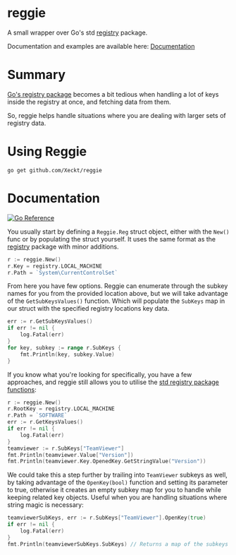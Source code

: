 # reggie
A small wrapper over Go's std [registry](https://pkg.go.dev/golang.org/x/sys/windows/registry) package.

Documentation and examples are available here: [Documentation](#Documentation)
# Summary
[Go's registry package](https://pkg.go.dev/golang.org/x/sys/windows/registry) becomes a bit tedious when handling
a lot of keys inside the registry at once, and fetching data from them. 

So, reggie helps handle situations where you are dealing with larger sets of registry data.

# Using Reggie
```
go get github.com/Xeckt/reggie
```

# Documentation
[![Go Reference](https://pkg.go.dev/badge/pkg.go.dev/github.com/Xeckt/reggie.svg)](https://pkg.go.dev/github.com/Xeckt/reggie)

You usually start by defining a `Reggie.Reg` struct object, either with the `New()` func or by populating the struct yourself.
It uses the same format as the [registry](https://pkg.go.dev/golang.org/x/sys/windows/registry) package with minor additions.
```go
r := reggie.New()
r.Key = registry.LOCAL_MACHINE
r.Path = `System\CurrentControlSet`
```
From here you have few options. Reggie can enumerate through the subkey names for you from the provided location above, but we will take advantage
of the `GetSubKeysValues()` function. Which will populate the `SubKeys` map in our struct with the specified registry locations
key data.
```go
err := r.GetSubKeysValues()
if err != nil {
	log.Fatal(err)
}
for key, subkey := range r.SubKeys {
    fmt.Println(key, subkey.Value)
}
```
If you know what you're looking for specifically, you have a few approaches, and reggie still allows you to utilise the [std registry package functions](https://pkg.go.dev/golang.org/x/sys/windows/registry):
```go
r := reggie.New()
r.RootKey = registry.LOCAL_MACHINE
r.Path = `SOFTWARE`
err := r.GetKeysValues()
if err != nil {
	log.Fatal(err)
}
teamviewer := r.SubKeys["TeamViewer"]
fmt.Println(teamviewer.Value["Version"])
fmt.Println(teamviewer.Key.OpenedKey.GetStringValue("Version"))
```
We could take this a step further by trailing into `TeamViewer` subkeys as well, by taking advantage of the `OpenKey(bool)` function
and setting its parameter to true, otherwise it creates an empty subkey map for you to handle while keeping related key objects. Useful when you are
handling situations where string magic is necessary:
```go
teamviewerSubKeys, err := r.SubKeys["TeamViewer"].OpenKey(true)
if err != nil {
	log.Fatal(err)
}
fmt.Println(teamviewerSubKeys.SubKeys) // Returns a map of the subkeys you can use as normal registry.Key objects
```

